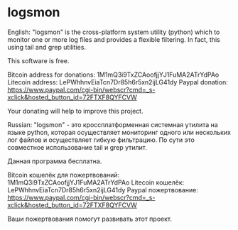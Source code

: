 # logsmon
English:
"logsmon" is the cross-platform system utility (python) which to monitor one or more log files and provides a flexible filtering. In fact, this using tail and grep utilities.

This software is free.

Bitcoin address for donations: 1M1mQ3i9TxZCAoofjjYJ1FuMA2ATrYdPAo
Litecoin address: LePWhhnvEiaTcn7Dr85h6r5xn2ijLG41dy
Paypal donation: https://www.paypal.com/cgi-bin/webscr?cmd=_s-xclick&hosted_button_id=72FTXF8QYFCVW

Your donating will help to improve this project.

Russian:
"logsmon" - это кроссплатформенная системная утилита на языке python, которая осуществляет мониторинг одного или нескольких лог файлов и осуществляет гибкую фильтрацию. По сути это совместное использование tail и grep утилит.

Данная программа бесплатна.

Bitcoin кошелёк для пожертвований: 1M1mQ3i9TxZCAoofjjYJ1FuMA2ATrYdPAo
Litecoin кошелёк: LePWhhnvEiaTcn7Dr85h6r5xn2ijLG41dy
Paypal пожертвование: https://www.paypal.com/cgi-bin/webscr?cmd=_s-xclick&hosted_button_id=72FTXF8QYFCVW

Ваши пожертвования помогут развивать этот проект.
